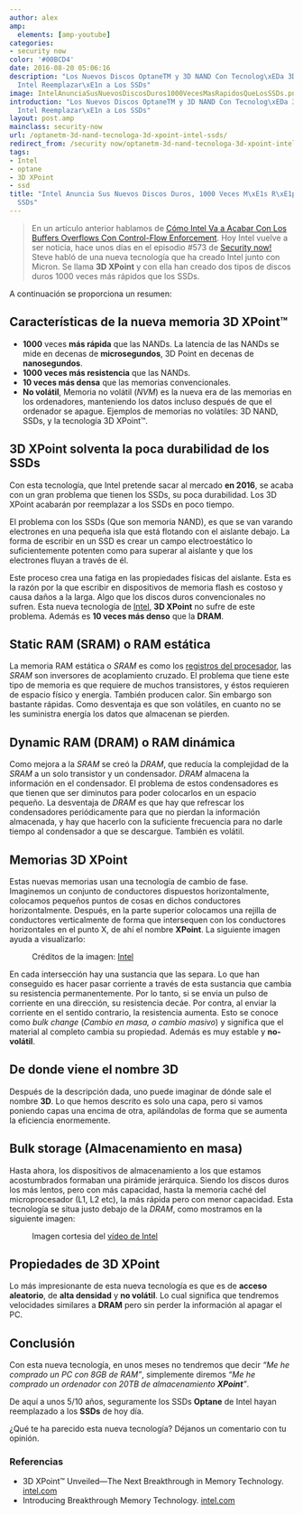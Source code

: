 ```yaml
---
author: alex
amp:
  elements: [amp-youtube]
categories:
- security now
color: '#00BCD4'
date: 2016-08-20 05:06:16
description: "Los Nuevos Discos OptaneTM y 3D NAND Con Tecnolog\xEDa 3D XPoint De
  Intel Reemplazar\xE1n a Los SSDs"
image: IntelAnunciaSusNuevosDiscosDuros1000VecesMasRapidosQueLosSSDs.png
introduction: "Los Nuevos Discos OptaneTM y 3D NAND Con Tecnolog\xEDa 3D XPoint De
  Intel Reemplazar\xE1n a Los SSDs"
layout: post.amp
mainclass: security-now
url: /optanetm-3d-nand-tecnologa-3d-xpoint-intel-ssds/
redirect_from: /security now/optanetm-3d-nand-tecnologa-3d-xpoint-intel-ssds/
tags:
- Intel
- optane
- 3D XPoint
- ssd
title: "Intel Anuncia Sus Nuevos Discos Duros, 1000 Veces M\xE1s R\xE1pidos Que Los
  SSDs"
---
```


> En un artículo anterior hablamos de [Cómo Intel Va a Acabar Con Los Buffers Overflows Con Control-Flow Enforcement](/intel-buffer-overflow-control-flow-enforcement-technology-cet/ "Cómo Intel Va a Acabar Con Los Buffers Overflows Con Control-Flow Enforcement"). Hoy Intel vuelve a ser noticia, hace unos días en el episodio #573 de [Security now!](/category/security-now/ "Todos los artículos de Security Now!") Steve habló de una nueva tecnología que ha creado Intel junto con Micron. Se llama __3D XPoint__ y con ella han creado dos tipos de discos duros 1000 veces más rápidos que los SSDs.

A continuación se proporciona un resumen:



## Características de la nueva memoria 3D XPoint™

<!--more--><!--ad-->

- __1000__ veces __más rápida__ que las NANDs. La latencia de las NANDs se mide en decenas de __microsegundos__, 3D Point en decenas de __nanosegundos__.
- __1000 veces más resistencia__ que las NANDs.
- __10 veces más densa__ que las memorias convencionales.
- __No volátil__, Memoria no volátil (_NVM_) es la nueva era de las memorias en los ordenadores, manteniendo los datos incluso después de que el ordenador se apague. Ejemplos de memorias no volátiles: 3D NAND, SSDs, y la tecnología 3D XPoint™.

## 3D XPoint solventa la poca durabilidad de los SSDs

Con esta tecnología, que Intel pretende sacar al mercado __en 2016__, se acaba con un gran problema que tienen los SSDs, su poca durabilidad. Los 3D XPoint acabarán por reemplazar a los SSDs en poco tiempo.

El problema con los SSDs (Que son memoria NAND), es que se van varando electrones en una pequeña isla que está flotando con el aislante debajo. La forma de escribir en un SSD es crear un campo electroestático lo suficientemente potenten como para superar al aislante y que los electrones fluyan a través de él.

Este proceso crea una fatiga en las propiedades físicas del aislante. Esta es la razón por la que escribir en dispositivos de memoria flash es costoso y causa daños a la larga. Algo que los discos duros convencionales no sufren. Esta nueva tecnología de [Intel](/tags/intel), __3D XPoint__ no sufre de este problema. Además es __10 veces más denso__ que la __DRAM__.

## Static RAM (SRAM) o RAM estática

La memoria RAM estática o _SRAM_ es como los [registros del procesador](/introduccion-los-procesos/), las _SRAM_ son inversores de acoplamiento cruzado. El problema que tiene este tipo de memoria es que requiere de muchos transistores, y éstos requieren de espacio físico y energía. También producen calor. Sin embargo son bastante rápidas. Como desventaja es que son volátiles, en cuanto no se les suministra energía los datos que almacenan se pierden.

## Dynamic RAM (DRAM) o RAM dinámica

Como mejora a la _SRAM_ se creó la _DRAM_, que reducía la complejidad de la _SRAM_ a un solo transistor y un condensador. _DRAM_ almacena la información en el condensador. El problema de estos condensadores es que tienen que ser diminutos para poder colocarlos en un espacio pequeño. La desventaja de _DRAM_ es que hay que refrescar los condensadores periódicamente para que no pierdan la información almacenada, y hay que hacerlo con la suficiente frecuencia para no darle tiempo al condensador a que se descargue. También es volátil.

## Memorias 3D XPoint

Estas nuevas memorias usan una tecnología de cambio de fase. Imaginemos un conjunto de conductores dispuestos horizontalmente, colocamos pequeños puntos de cosas en dichos conductores horizontalmente. Después, en la parte superior colocamos una rejilla de conductores verticalmente de forma que intersequen con los conductores horizontales en el punto X, de ahí el nombre __XPoint__. La siguiente imagen ayuda a visualizarlo:

<figure>
    <amp-img on="tap:lightbox1" role="button" tabindex="0" layout="responsive" src="/img/IntelAnunciaSusNuevosDiscosDuros1000VecesMasRapidosQueLosSSDs.png" alt="{{ title }}" title="{{ title }}" width="1289" height="1035">
</amp-img>
    <figcaption>Créditos de la imagen: <a href="http://www.intelsalestraining.com/infographics/memory/3DXPointc.pdf" target="_blank">Intel</a></figcaption>
</figure>

En cada intersección hay una sustancia que las separa. Lo que han conseguido es hacer pasar corriente a través de esta sustancia que cambia su resistencia permanentemente. Por lo tanto, si se envia un pulso de corriente en una dirección, su resistencia decáe. Por contra, al enviar la corriente en el sentido contrario, la resistencia aumenta. Esto se conoce como _bulk change_ (_Cambio en masa, o cambio masivo_) y significa que el material al completo cambia su propiedad. Además es muy estable y __no-volátil__.

## De donde viene el nombre 3D

Después de la descripción dada, uno puede imaginar de dónde sale el nombre __3D__. Lo que hemos descrito es solo una capa, pero si vamos poniendo capas una encima de otra, apilándolas de forma que se aumenta la eficiencia enormemente.

## Bulk storage (Almacenamiento en masa)

Hasta ahora, los dispositivos de almacenamiento a los que estamos acostumbrados formaban una pirámide jerárquica. Siendo los discos duros los más lentos, pero con más capacidad, hasta la memoria caché del microprocesador (L1, L2 etc), la más rápida pero con menor capacidad. Esta tecnología se situa justo debajo de la _DRAM_, como mostramos en la siguiente imagen:

<figure>
    <amp-img on="tap:lightbox1" role="button" tabindex="0" layout="responsive" src="/img/IntelAnunciaSusNuevosDiscosDuros1000VecesMasRapidosQueLosSSDs2.png" alt="{{ title }}" title="{{ title }}" width="1264" height="672"></amp-img>
    <figcaption>Imagen cortesia del <a href="https://www.youtube.com/watch?v=gMwz1eWQzno" target="_blank">vídeo de Intel</a></figcaption>
</figure>

## Propiedades de 3D XPoint

Lo más impresionante de esta nueva tecnología es que es de __acceso aleatorio__, de __alta densidad__ y __no volátil__. Lo cual significa que tendremos velocidades similares a __DRAM__ pero sin perder la información al apagar el PC.

## Conclusión

Con esta nueva tecnología, en unos meses no tendremos que decir _“Me he comprado un PC con 8GB de RAM”_, simplemente diremos  _“Me he comprado un ordenador con 20TB de almacenamiento __XPoint__”_.

De aquí a unos 5/10 años, seguramente los SSDs __Optane__ de Intel hayan reemplazado a los __SSDs__ de hoy día.

¿Qué te ha parecido esta nueva tecnología? Déjanos un comentario con tu opinión.


<figure>
    <amp-youtube
        data-videoid="gMwz1eWQzno"
        layout="responsive"
        width="480" height="270"></amp-youtube>
</figure>


### Referencias

<figure>
    <amp-youtube
        data-videoid="sjXZitLTwyg"
        layout="responsive"
        width="480" height="270"></amp-youtube>
</figure>

- 3D XPoint™ Unveiled—The Next Breakthrough in Memory Technology. [intel.com](http://www.intel.com/content/www/us/en/architecture-and-technology/3d-xpoint-unveiled-video.html "3D XPoint™ Unveiled—The Next Breakthrough in Memory Technology")
- Introducing Breakthrough Memory Technology. [intel.com](http://www.intel.com/content/www/us/en/architecture-and-technology/non-volatile-memory.html "Introducing Breakthrough Memory Technology")
